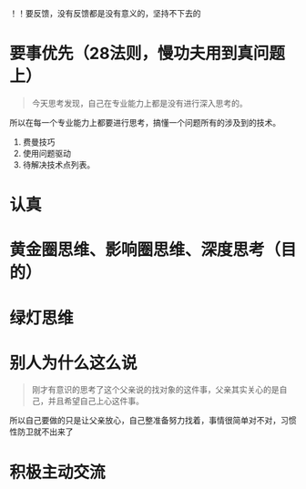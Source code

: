 ！！要反馈，没有反馈都是没有意义的，坚持不下去的

# 要事优先（28法则，慢功夫用到真问题上）
> 今天思考发现，自己在专业能力上都是没有进行深入思考的。

所以在每一个专业能力上都要进行思考，搞懂一个问题所有的涉及到的技术。
1. 费曼技巧
2. 使用问题驱动
3. 待解决技术点列表。

# 认真
# 黄金圈思维、影响圈思维、深度思考（目的）
# 绿灯思维
# 别人为什么这么说
> 刚才有意识的思考了这个父亲说的找对象的这件事，父亲其实关心的是自己，并且希望自己上心这件事。

所以自己要做的只是让父亲放心，自己整准备努力找着，事情很简单对不对，习惯性防卫就不出来了

# 积极主动交流
